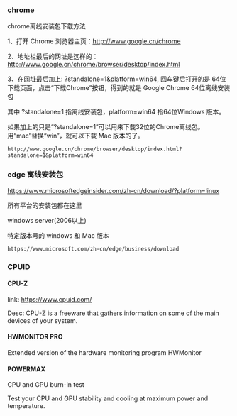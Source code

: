 
### chrome 

chrome离线安装包下载方法

1、打开 Chrome 浏览器主页：http://www.google.cn/chrome

2、地址栏最后的网址是这样的：http://www.google.cn/chrome/browser/desktop/index.html

3、在网址最后加上: ?standalone=1&platform=win64, 回车键后打开的是 64位下载页面，点击“下载Chrome”按钮，得到的就是 Google Chrome 64位离线安装包

其中 ?standalone=1 指离线安装包，platform=win64 指64位Windows 版本。

如果加上的只是“?standalone=1”可以用来下载32位的Chrome离线包。用“mac”替换“win”，就可以下载 Mac 版本的了。

    http://www.google.cn/chrome/browser/desktop/index.html?standalone=1&platform=win64


### edge 离线安装包

https://www.microsoftedgeinsider.com/zh-cn/download/?platform=linux

所有平台的安装包都在这里

windows server(2006以上)


特定版本号的 windows 和 Mac 版本

    https://www.microsoft.com/zh-cn/edge/business/download


### CPUID

#### CPU-Z

link: https://www.cpuid.com/

Desc: CPU-Z is a freeware that gathers information on some of the main devices of your system.


#### HWMONITOR PRO

Extended version of the hardware monitoring program HWMonitor


#### POWERMAX

CPU and GPU burn-in test

Test your CPU and GPU stability and cooling at maximum power and temperature.

